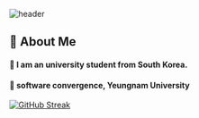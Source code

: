 ![header](https://capsule-render.vercel.app/api?type=Venom&color=gradient&section=header&fontColor=000000&text=BoNa's%20repository%20%F0%9F%A4%97)



## 👀 About Me
  #### :raising_hand: I am an university student from South Korea.<br/>
  #### :school: software convergence, Yeungnam University<br/>
  
[![GitHub Streak](https://streak-stats.demolab.com?user=BoNa&theme=ambient-gradient)](https://git.io/streak-stats)
